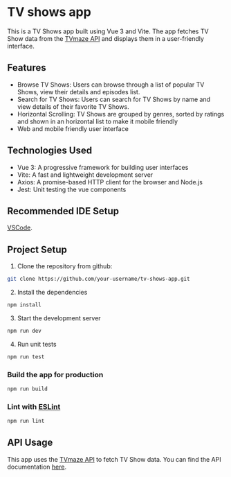 # TV shows app

This is a TV Shows app built using Vue 3 and Vite. The app fetches TV Show data from the [TVmaze API](http://www.tvmaze.com/api) and displays them in a user-friendly interface.

## Features

- Browse TV Shows: Users can browse through a list of popular TV Shows, view their details and episodes list.
- Search for TV Shows: Users can search for TV Shows by name and view details of their favorite TV Shows.
- Horizontal Scrolling: TV Shows are grouped by genres, sorted by ratings and shown in an horizontal list to make it mobile friendly
- Web and mobile friendly user interface

## Technologies Used

- Vue 3: A progressive framework for building user interfaces
- Vite: A fast and lightweight development server
- Axios: A promise-based HTTP client for the browser and Node.js
- Jest: Unit testing the vue components

## Recommended IDE Setup

[VSCode](https://code.visualstudio.com/).

## Project Setup

1. Clone the repository from github:

```sh
git clone https://github.com/your-username/tv-shows-app.git
```

2. Install the dependencies

```sh
npm install
```

3. Start the development server

```sh
npm run dev
```

4. Run unit tests

```sh
npm run test
```

### Build the app for production

```sh
npm run build
```

### Lint with [ESLint](https://eslint.org/)

```sh
npm run lint
```

## API Usage

This app uses the [TVmaze API](http://www.tvmaze.com/api) to fetch TV Show data. You can find the API documentation [here](https://www.tvmaze.com/api#show-main-information).
